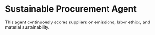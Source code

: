 # Sustainable Procurement Agent

This agent continuously scores suppliers on emissions, labor ethics, and material sustainability.
